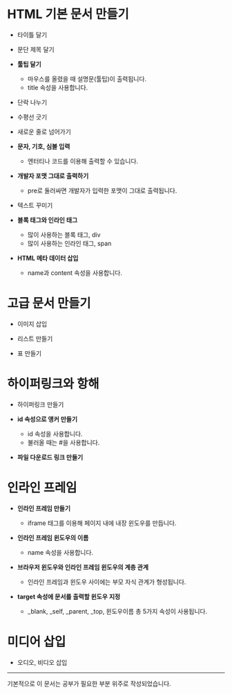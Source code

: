 # HTML 기본 문서 만들기
- 타이틀 달기

- 문단 제목 달기

- <strong>툴팁 달기</strong>
  - 마우스를 올렸을 때 설명문(툴팁)이 출력됩니다.
  - title 속성을 사용합니다.

- 단락 나누기

- 수평선 긋기

- 새로운 줄로 넘어가기

- <strong>문자, 기호, 심볼 입력</strong>
  - 엔터티나 코드를 이용해 출력할 수 있습니다.

- <strong>개발자 포맷 그대로 출력하기</strong>
  - pre로 둘러싸면 개발자가 입력한 포맷이 그대로 출력됩니다.

- 텍스트 꾸미기

- <strong>블록 태그와 인라인 태그</strong>
  - 많이 사용하는 블록 태그, div
  - 많이 사용하는 인라인 태그, span

- <strong>HTML 메타 데이터 삽입</strong>
  - name과 content 속성을 사용합니다.

# 고급 문서 만들기
- 이미지 삽입

- 리스트 만들기

- 표 만들기

# 하이퍼링크와 항해
- 하이퍼링크 만들기

- <strong>id 속성으로 앵커 만들기</strong>
  - id 속성을 사용합니다.
  - 불러올 때는 #을 사용합니다.

- <strong>파일 다운로드 링크 만들기</strong>

# 인라인 프레임
- <strong>인라인 프레임 만들기</strong>
  - iframe 태그를 이용해 페이지 내에 내장 윈도우를 만듭니다.

- <strong>인라인 프레임 윈도우의 이름</strong>
  - name 속성을 사용합니다.

- <strong>브라우저 윈도우와 인라인 프레임 윈도우의 계층 관계</strong>
  - 인라인 프레임과 윈도우 사이에는 부모 자식 관계가 형성됩니다.

- <strong>target 속성에 문서를 출력할 윈도우 지정</strong>
  - _blank, _self, _parent, _top, 윈도우이름 총 5가지 속성이 사용됩니다.

# 미디어 삽입
- 오디오, 비디오 삽입

----------
기본적으로 이 문서는 공부가 필요한 부분 위주로 작성되었습니다.
